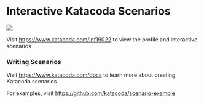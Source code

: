 # Interactive Katacoda Scenarios

[![](http://shields.katacoda.com/katacoda/inf19022/count.svg)](https://www.katacoda.com/inf19022 "Get your profile on Katacoda.com")

Visit https://www.katacoda.com/inf19022 to view the profile and interactive scenarios

### Writing Scenarios
Visit https://www.katacoda.com/docs to learn more about creating Katacoda scenarios

For examples, visit https://github.com/katacoda/scenario-example
